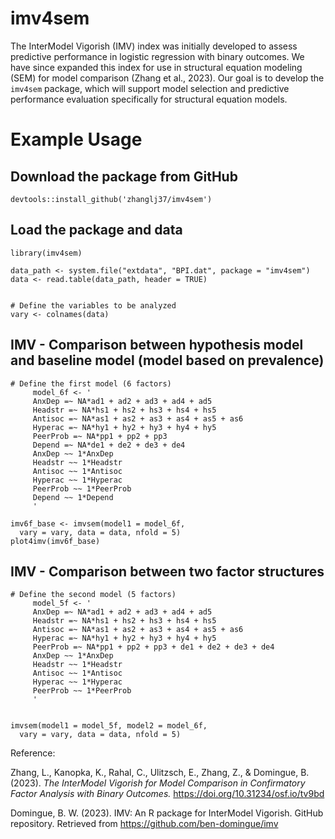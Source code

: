 # imv4sem

The InterModel Vigorish (IMV) index was initially developed to assess predictive performance in logistic regression with binary outcomes. We have since expanded this index for use in structural equation modeling (SEM) for model comparison (Zhang et al., 2023).   Our goal is to develop the `imv4sem` package, which will support model selection and predictive performance evaluation specifically for structural equation models. 

# Example Usage

## Download the package from GitHub
```
devtools::install_github('zhanglj37/imv4sem')
```

## Load the package and data
```
library(imv4sem)

data_path <- system.file("extdata", "BPI.dat", package = "imv4sem")
data <- read.table(data_path, header = TRUE)


# Define the variables to be analyzed
vary <- colnames(data)
```


## IMV - Comparison between hypothesis model and baseline model (model based on prevalence)
```
# Define the first model (6 factors)
     model_6f <- '
     AnxDep =~ NA*ad1 + ad2 + ad3 + ad4 + ad5
     Headstr =~ NA*hs1 + hs2 + hs3 + hs4 + hs5
     Antisoc =~ NA*as1 + as2 + as3 + as4 + as5 + as6
     Hyperac =~ NA*hy1 + hy2 + hy3 + hy4 + hy5
     PeerProb =~ NA*pp1 + pp2 + pp3
     Depend =~ NA*de1 + de2 + de3 + de4
     AnxDep ~~ 1*AnxDep
     Headstr ~~ 1*Headstr
     Antisoc ~~ 1*Antisoc
     Hyperac ~~ 1*Hyperac
     PeerProb ~~ 1*PeerProb
     Depend ~~ 1*Depend
     '

imv6f_base <- imvsem(model1 = model_6f, 
  vary = vary, data = data, nfold = 5)
plot4imv(imv6f_base)
```

## IMV - Comparison between two factor structures
```
# Define the second model (5 factors)
     model_5f <- '
     AnxDep =~ NA*ad1 + ad2 + ad3 + ad4 + ad5
     Headstr =~ NA*hs1 + hs2 + hs3 + hs4 + hs5
     Antisoc =~ NA*as1 + as2 + as3 + as4 + as5 + as6
     Hyperac =~ NA*hy1 + hy2 + hy3 + hy4 + hy5
     PeerProb =~ NA*pp1 + pp2 + pp3 + de1 + de2 + de3 + de4
     AnxDep ~~ 1*AnxDep
     Headstr ~~ 1*Headstr
     Antisoc ~~ 1*Antisoc
     Hyperac ~~ 1*Hyperac
     PeerProb ~~ 1*PeerProb
     '


imvsem(model1 = model_5f, model2 = model_6f, 
  vary = vary, data = data, nfold = 5)
```

Reference: 

Zhang, L., Kanopka, K., Rahal, C., Ulitzsch, E., Zhang, Z., & Domingue, B. (2023). <i>The InterModel Vigorish for Model Comparison in Confirmatory Factor Analysis with Binary Outcomes.</i> https://doi.org/10.31234/osf.io/tv9bd

Domingue, B. W. (2023). IMV: An R package for InterModel Vigorish. GitHub repository. Retrieved from https://github.com/ben-domingue/imv
